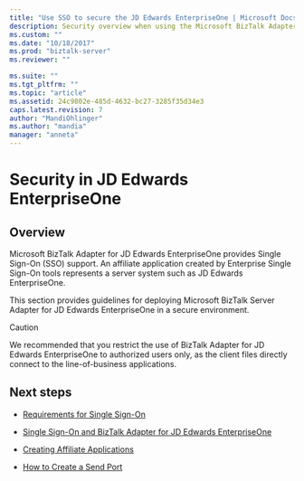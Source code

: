 ```yaml
---
title: "Use SSO to secure the JD Edwards EnterpriseOne | Microsoft Docs"
description: Security overview when using the Microsoft BizTalk Adapter JD Edwards EnterpriseOne in BizTalk Server
ms.custom: ""
ms.date: "10/18/2017"
ms.prod: "biztalk-server"
ms.reviewer: ""

ms.suite: ""
ms.tgt_pltfrm: ""
ms.topic: "article"
ms.assetid: 24c9802e-485d-4632-bc27-3285f35d34e3
caps.latest.revision: 7
author: "MandiOhlinger"
ms.author: "mandia"
manager: "anneta"
---
```

# Security in JD Edwards EnterpriseOne

## Overview

Microsoft BizTalk Adapter for JD Edwards EnterpriseOne provides Single Sign-On (SSO) support. An affiliate application created by Enterprise Single Sign-On tools represents a server system such as JD Edwards EnterpriseOne. 

This section provides guidelines for deploying Microsoft BizTalk Server Adapter for JD Edwards EnterpriseOne in a secure environment.  
  
> [!CAUTION]
>  We recommended that you restrict the use of BizTalk Adapter for JD Edwards EnterpriseOne to authorized users only, as the client files directly connect to the line-of-business applications.  
  
## Next steps 
  
-   [Requirements for Single Sign-On](../core/requirements-for-single-sign-on1.md)  
  
-   [Single Sign-On and BizTalk Adapter for JD Edwards EnterpriseOne](../core/single-sign-on-and-biztalk-adapter-for-jd-edwards-enterpriseone.md)  
  
-   [Creating Affiliate Applications](../core/creating-affiliate-applications4.md)  
  
-   [How to Create a Send Port](../core/how-to-create-a-send-port1.md)